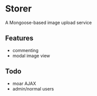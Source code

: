 # Storer

A Mongoose-based image upload service

## Features

- commenting
- modal image view

## Todo

- moar AJAX
- admin/normal users
